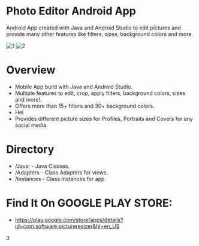 # Photo Editor Android App
Android App created with Java and Android Studio to edit pictures and provide many other features like filters, sizes, background colors and more. 

![1](https://user-images.githubusercontent.com/62676755/114276617-02e82800-99ed-11eb-944d-bbb315301b06.jpg) ![2](https://user-images.githubusercontent.com/62676755/114276618-0380be80-99ed-11eb-9944-f3e00d1769ce.jpg)

# Overview
* Mobile App build with Java and Android Studio.
* Multiple features to edit, crop, apply filters, background colors, sizes and more!.
* Offers more than 15+ filters and 30+ background colors.
* Hel
* Provides different picture sizes for Profiles, Portraits and Covers for any social media.

# Directory
* /Java: - Java Classes.
* /Adapters - Class Adapters for views.
* /Instances - Class Instances for app.

# Find It On GOOGLE PLAY STORE:
* https://play.google.com/store/apps/details?id=com.software.pictureresizer&hl=en_US

3
